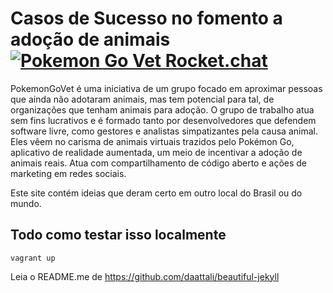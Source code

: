 # Casos de Sucesso no fomento a adoção de animais [![Pokemon Go Vet Rocket.chat](https://demo.rocket.chat/images/join-chat.svg)](https://pgovet.rocket.chat/)
PokemonGoVet é uma iniciativa de um grupo focado em aproximar pessoas que ainda não adotaram animais, mas tem potencial para tal, de organizações que tenham animais para adoção. O grupo de trabalho atua sem fins lucrativos e é formado tanto por desenvolvedores que defendem software livre, como gestores e analistas simpatizantes pela causa animal. Eles vêem no carisma de animais virtuais trazidos pelo Pokémon Go, aplicativo de realidade aumentada, um meio de incentivar a adoção de animais reais. Atua com compartilhamento de código aberto e ações de marketing em redes sociais.

Este site contém ideias que deram certo em outro local do Brasil ou do mundo.

## Todo como testar isso localmente

    vagrant up

Leia o README.me de https://github.com/daattali/beautiful-jekyll
